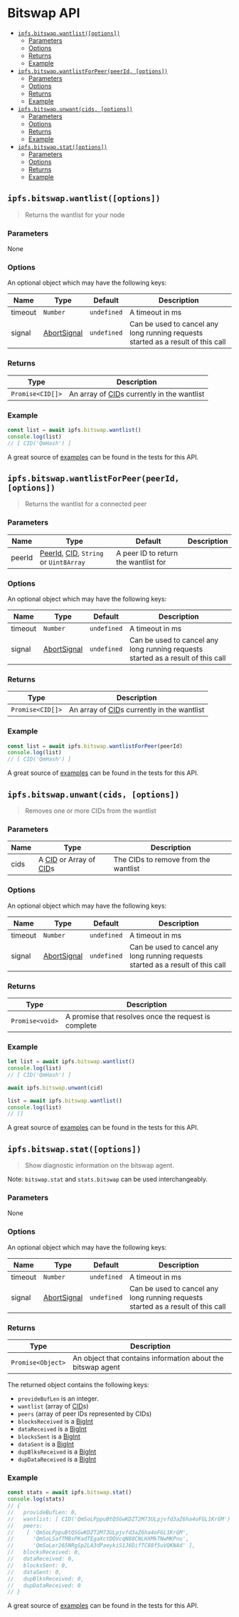 # Bitswap API <!-- omit in toc -->

- [`ipfs.bitswap.wantlist([options])`](#ipfsbitswapwantlistoptions)
  - [Parameters](#parameters)
  - [Options](#options)
  - [Returns](#returns)
  - [Example](#example)
- [`ipfs.bitswap.wantlistForPeer(peerId, [options])`](#ipfsbitswapwantlistforpeerpeerid-options)
  - [Parameters](#parameters-1)
  - [Options](#options-1)
  - [Returns](#returns-1)
  - [Example](#example-1)
- [`ipfs.bitswap.unwant(cids, [options])`](#ipfsbitswapunwantcids-options)
  - [Parameters](#parameters-2)
  - [Options](#options-2)
  - [Returns](#returns-2)
  - [Example](#example-2)
- [`ipfs.bitswap.stat([options])`](#ipfsbitswapstatoptions)
  - [Parameters](#parameters-3)
  - [Options](#options-3)
  - [Returns](#returns-3)
  - [Example](#example-3)

## `ipfs.bitswap.wantlist([options])`

> Returns the wantlist for your node

### Parameters

None

### Options

An optional object which may have the following keys:

| Name | Type | Default | Description |
| ---- | ---- | ------- | ----------- |
| timeout | `Number` | `undefined` | A timeout in ms |
| signal | [AbortSignal][] | `undefined` | Can be used to cancel any long running requests started as a result of this call |

### Returns

| Type | Description |
| -------- | -------- |
| `Promise<CID[]>` | An array of [CID][]s currently in the wantlist |

### Example

```JavaScript
const list = await ipfs.bitswap.wantlist()
console.log(list)
// [ CID('QmHash') ]
```

A great source of [examples][] can be found in the tests for this API.

## `ipfs.bitswap.wantlistForPeer(peerId, [options])`

> Returns the wantlist for a connected peer

### Parameters

| Name | Type | Default | Description |
| ---- | ---- | ------- | ----------- |
| peerId | [PeerId][], [CID][], `String` or `Uint8Array` | A peer ID to return the wantlist for |

### Options

An optional object which may have the following keys:

| Name | Type | Default | Description |
| ---- | ---- | ------- | ----------- |
| timeout | `Number` | `undefined` | A timeout in ms |
| signal | [AbortSignal][] | `undefined` | Can be used to cancel any long running requests started as a result of this call |

### Returns

| Type | Description |
| -------- | -------- |
| `Promise<CID[]>` | An array of [CID][]s currently in the wantlist |

### Example

```JavaScript
const list = await ipfs.bitswap.wantlistForPeer(peerId)
console.log(list)
// [ CID('QmHash') ]
```

A great source of [examples][] can be found in the tests for this API.

## `ipfs.bitswap.unwant(cids, [options])`

> Removes one or more CIDs from the wantlist

### Parameters

| Name | Type | Description |
| ---- | ---- | ----------- |
| cids | A [CID][] or Array of [CID][]s | The CIDs to remove from the wantlist |

### Options

An optional object which may have the following keys:

| Name | Type | Default | Description |
| ---- | ---- | ------- | ----------- |
| timeout | `Number` | `undefined` | A timeout in ms |
| signal | [AbortSignal][] | `undefined` | Can be used to cancel any long running requests started as a result of this call |

### Returns

| Type | Description |
| -------- | -------- |
| `Promise<void>` | A promise that resolves once the request is complete |

### Example

```JavaScript
let list = await ipfs.bitswap.wantlist()
console.log(list)
// [ CID('QmHash') ]

await ipfs.bitswap.unwant(cid)

list = await ipfs.bitswap.wantlist()
console.log(list)
// []
```

A great source of [examples][] can be found in the tests for this API.

## `ipfs.bitswap.stat([options])`

> Show diagnostic information on the bitswap agent.

Note: `bitswap.stat` and `stats.bitswap` can be used interchangeably.

### Parameters

None

### Options

An optional object which may have the following keys:

| Name | Type | Default | Description |
| ---- | ---- | ------- | ----------- |
| timeout | `Number` | `undefined` | A timeout in ms |
| signal | [AbortSignal][] | `undefined` |  Can be used to cancel any long running requests started as a result of this call |

### Returns

| Type | Description |
| -------- | -------- |
| `Promise<Object>` | An object that contains information about the bitswap agent |

The returned object contains the following keys:

- `provideBufLen` is an integer.
- `wantlist` (array of [CID][cid]s)
- `peers` (array of peer IDs represented by CIDs)
- `blocksReceived` is a [BigInt][1]
- `dataReceived` is a [BigInt][1]
- `blocksSent` is a [BigInt][1]
- `dataSent` is a [BigInt][1]
- `dupBlksReceived` is a [BigInt][1]
- `dupDataReceived` is a [BigInt][1]

### Example

```JavaScript
const stats = await ipfs.bitswap.stat()
console.log(stats)
// {
//   provideBufLen: 0,
//   wantlist: [ CID('QmSoLPppuBtQSGwKDZT2M73ULpjvfd3aZ6ha4oFGL1KrGM') ],
//   peers:
//    [ 'QmSoLPppuBtQSGwKDZT2M73ULpjvfd3aZ6ha4oFGL1KrGM',
//      'QmSoLSafTMBsPKadTEgaXctDQVcqN88CNLHXMkTNwMKPnu',
//      'QmSoLer265NRgSp2LA3dPaeykiS1J6DifTC88f5uVQKNAd' ],
//   blocksReceived: 0,
//   dataReceived: 0,
//   blocksSent: 0,
//   dataSent: 0,
//   dupBlksReceived: 0,
//   dupDataReceived: 0
// }
```

A great source of [examples][] can be found in the tests for this API.

[1]: https://developer.mozilla.org/en-US/docs/Web/JavaScript/Reference/Global_Objects/BigInt
[examples]: https://github.com/ipfs/js-ipfs/blob/master/packages/interface-ipfs-core/src/bitswap
[cid]: https://www.npmjs.com/package/cids
[peerid]: https://www.npmjs.com/package/peer-id
[AbortSignal]: https://developer.mozilla.org/en-US/docs/Web/API/AbortSignal

